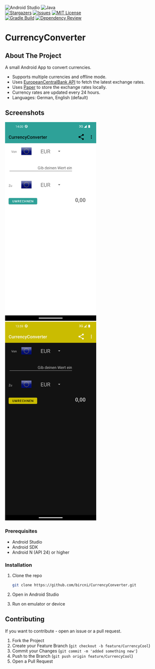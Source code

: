 ![Android Studio](https://img.shields.io/badge/Android%20Studio-3DDC84.svg?logo=android-studio&logoColor=white)
![Java](https://img.shields.io/badge/java-%23ED8B00.svg?logo=java&logoColor=white)  
[![Stargazers][stars-shield]][stars-url]
[![Issues][issues-shield]][issues-url]
[![MIT License][license-shield]][license-url]  
[![Gradle Build](https://github.com/bircni/CurrencyConverter/actions/workflows/android.yml/badge.svg)](https://github.com/bircni/CurrencyConverter/actions/workflows/android.yml)
[![Dependency Review](https://github.com/bircni/CurrencyConverter/actions/workflows/dependency-review.yml/badge.svg)](https://github.com/bircni/CurrencyConverter/actions/workflows/dependency-review.yml)  

# CurrencyConverter

## About The Project

 A small Android App to convert currencies.

- Supports multiple currencies and offline mode.
- Uses [EuropeanCentralBank API](www.ecb.europa.eu) to fetch the latest exchange rates.
- Uses [Paper](https://github.com/pilgr/Paper) to store the exchange rates locally.
- Currency rates are updated every 24 hours.
- Languages: German, English (default)

## Screenshots

<div>
<img src=".github/RM-graphics/converter-bright.png" alt="drawing" width="300"/>
<img src=".github/RM-graphics/converter-dark.png" alt="drawing" width="300"/>
</div>
<!--![bright](.github/RM-graphics/converter-bright.png)![dark](.github/RM-graphics/converter-dark.png) -->
<!-- ![bright](.github/RM-graphics/converter-bright-ls.jpg)![dark](.github/RM-graphics/converter-dark-ls.jpg)-->

### Prerequisites

- Android Studio
- Android SDK
- Android N (API 24) or higher

### Installation

1. Clone the repo

   ```sh
   git clone https://github.com/bircni/CurrencyConverter.git
   ```

2. Open in Android Studio
3. Run on emulator or device

<!-- CONTRIBUTING -->
## Contributing

If you want to contribute - open an issue or a pull request.

1. Fork the Project
2. Create your Feature Branch (`git checkout -b feature/CurrencyCool`)
3. Commit your Changes (`git commit -m 'added something new'`)
4. Push to the Branch (`git push origin feature/CurrencyCool`)
5. Open a Pull Request

[stars-shield]: https://img.shields.io/github/stars/bircni/CurrencyConverter.svg
[stars-url]: https://github.com/bircni/CurrencyConverter/stargazers
[issues-shield]: https://img.shields.io/github/issues/bircni/CurrencyConverter.svg
[issues-url]: https://github.com/bircni/CurrencyConverter/issues
[license-shield]: https://img.shields.io/github/license/bircni/CurrencyConverter.svg
[license-url]: https://github.com/bircni/CurrencyConverter/blob/main/LICENSE
